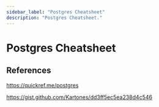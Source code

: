 ```yaml
---
sidebar_label: "Postgres Cheatsheet"
description: "Postgres Cheatsheet."
---
```


# Postgres Cheatsheet



## References

https://quickref.me/postgres

https://gist.github.com/Kartones/dd3ff5ec5ea238d4c546

